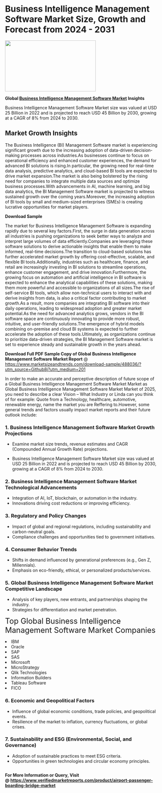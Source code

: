 <H1>Business Intelligence Management Software Market Size, Growth and Forecast from 2024 - 2031</H1><img class="aligncenter size-medium wp-image-584254" src="https://thirdeyenews.in/wp-content/uploads/2024/09/Global-Market-Research-300x168.jpeg" alt="" width="300" height="168" /><p><strong>Global&nbsp;<a href="https://www.marketsizeandtrends.com/download-sample/488036/?utm_source=Github8j?utm_medium=201">Business Intelligence Management Software Market</a> Insights</strong></p><p>Business Intelligence Management Software Market size was valued at USD 25 Billion in 2022 and is projected to reach USD 45 Billion by 2030, growing at a CAGR of 8% from 2024 to 2030.</p><p><h2>Market Growth Insights</h2> <p>The Business Intelligence (BI) Management Software market is experiencing significant growth due to the increasing adoption of data-driven decision-making processes across industries.As businesses continue to focus on operational efficiency and enhanced customer experiences, the demand for advanced BI solutions is rising.In particular, the growing need for real-time data analysis, predictive analytics, and cloud-based BI tools are expected to drive market expansion.The market is also being bolstered by the rising need for companies to integrate multiple data sources and optimize business processes.With advancements in AI, machine learning, and big data analytics, the BI Management Software market is projected to witness sustained growth over the coming years.Moreover, the increasing adoption of BI tools by small and medium-sized enterprises (SMEs) is creating lucrative opportunities for market players.</p> <p><strong>Download Sample</strong></p> <p>The market for Business Intelligence Management Software is expanding rapidly due to several key factors.First, the surge in data generation across all industries is pushing organizations to seek better ways to analyze and interpret large volumes of data efficiently.Companies are leveraging these software solutions to derive actionable insights that enable them to make informed, real-time decisions.The transition to cloud-based solutions has further accelerated market growth by offering cost-effective, scalable, and flexible BI tools.Additionally, industries such as healthcare, finance, and retail are increasingly investing in BI solutions to streamline operations, enhance customer engagement, and drive innovation.Furthermore, the growing focus on automation and artificial intelligence in BI software is expected to enhance the analytical capabilities of these solutions, making them more powerful and accessible to organizations of all sizes.The rise of self-service BI tools, which allow non-technical users to interact with and derive insights from data, is also a critical factor contributing to market growth.As a result, more companies are integrating BI software into their daily operations, leading to widespread adoption and greater market potential.As the need for advanced analytics grows, vendors in the BI software space are continuously innovating to provide more robust, intuitive, and user-friendly solutions.The emergence of hybrid models combining on-premise and cloud BI systems is expected to further accelerate the adoption of these tools.Ultimately, as organizations continue to prioritize data-driven strategies, the BI Management Software market is set to experience steady and sustainable growth in the years ahead.</p> <p><span class=""><strong>Download Full PDF Sample Copy of Global Business Intelligence Management Software Market Report</strong> @ <a href="https://www.marketsizeandtrends.com/download-sample/488036/?utm_source=Github8j?utm_medium=201" target="_blank">https://www.marketsizeandtrends.com/download-sample/488036/?utm_source=Github8j?utm_medium=201</a></span></p><p>In order to make an accurate and perceptive description of future scope of a Global&nbsp;Business Intelligence Management Software Market Market as Global&nbsp;Business Intelligence Management Software Market Market of 2025, you need to describe a clear Vision &ndash; What Industry or Linda can you think of for example: Quote from a Technology, healthcare, automotive, renewable energy, name the market you are Reffering to.However, some general trends and factors usually impact market reports and their future outlook include:</p><h3>1.&nbsp;<strong>Business Intelligence Management Software Market Growth Projections</strong></h3><ul><li>Examine market size trends, revenue estimates and CAGR (Compounded Annual Growth Rate) projections.</li><li><p>Business Intelligence Management Software Market size was valued at USD 25 Billion in 2022 and is projected to reach USD 45 Billion by 2030, growing at a CAGR of 8% from 2024 to 2030.</p></li></ul><h3>2.&nbsp;<strong>Business Intelligence Management Software Market Technological Advancements</strong></h3><ul><li>Integration of AI, IoT, blockchain, or automation in the industry.</li><li>Innovations driving cost reductions or improving efficiency.</li></ul><h3>3.&nbsp;<strong>Regulatory and Policy Changes</strong></h3><ul><li>Impact of global and regional regulations, including sustainability and carbon-neutral goals.</li><li>Compliance challenges and opportunities tied to government initiatives.</li></ul><h3>4.&nbsp;<strong>Consumer Behavior Trends</strong></h3><ul><li>Shifts in demand influenced by generational preferences (e.g., Gen Z, Millennials).</li><li>Emphasis on eco-friendly, ethical, or personalized products/services.</li></ul><h3>5.&nbsp;<strong>Global Business Intelligence Management Software Market Competitive Landscape</strong></h3><ul><li>Analysis of key players, new entrants, and partnerships shaping the industry.</li><li>Strategies for differentiation and market penetration.</li></ul><p data-pm-slice="1 1 []"><span style="color: inherit; font-family: inherit; font-size: 25px;">Top Global Business Intelligence Management Software Market Companies</span></p><div class="" data-test-id=""><p><li>IBM</li><li> Oracle</li><li> SAP</li><li> SAS</li><li> Microsoft</li><li> MicroStrategy</li><li> Qlik Technologies</li><li> Information Builders</li><li> Tableau Software</li><li> FICO</li></p></div><h3>6.&nbsp;<strong>Economic and Geopolitical Factors</strong></h3><ul><li>Influence of global economic conditions, trade policies, and geopolitical events.</li><li>Resilience of the market to inflation, currency fluctuations, or global crises.</li></ul><h3>7.&nbsp;<strong>Sustainability and ESG (Environmental, Social, and Governance)</strong></h3><ul><li>Adoption of sustainable practices to meet ESG criteria.</li><li>Opportunities in green technologies and circular economy principles.</li></ul><h2><strong style="font-size: 14px;">For More Information or Query, Visit @&nbsp;</strong><a style="background-color: #ffffff; font-size: 14px;" href="https://www.marketsizeandtrends.com/report/business-intelligence-management-software-market/" target="_blank">https://www.verifiedmarketreports.com/product/airport-passenger-boarding-bridge-market</a></h2>